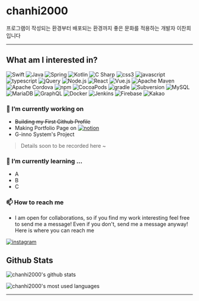 # chanhi2000

프로그램이 작성되는 환경부터 배포되는 환경까지 좋은 문화를 적용하는 개발자 이찬희 입니다

---

## What am I interested in?

<p>
    <img alt="Swift" src="https://img.shields.io/badge/Swift-FA7343?logo=swift&logoColor=white&style=flat-square" />
    <!-- <img alt="Xcode" src="https://img.shields.io/badge/Xcode-1575F9?logo=Xcode&logoColor=white&style=flat-square" /> -->
    <img alt="Java" src="https://img.shields.io/badge/Java-007396?logo=java&logoColor=white&style=flat-square" />
    <img alt="Spring" src="https://img.shields.io/badge/Spring-6DB33F?logo=Spring&logoColor=white&style=flat-square" />
    <img alt="Kotlin" src="https://img.shields.io/badge/Kotlin-0095D5?logo=kotlin&logoColor=white&style=flat-square" />
    <img alt="C Sharp" src="https://img.shields.io/badge/C%20Sharp-239120?logo=C%20Sharp&logoColor=white&style=flat-square" />
    <img alt="css3" src="https://img.shields.io/badge/css3-1572B6?logo=css3&logoColor=white&style=flat-square" />
    <img alt="javascript" src="https://img.shields.io/badge/JavaScript-F7DF1E?logo=jQuery&logoColor=white&style=flat-square" />
    <img alt="typescript" src="https://img.shields.io/badge/TypeScript-007ACC?logo=typescript&logoColor=white&style=flat-square" />
    <img alt="jQuery" src="https://img.shields.io/badge/jQuery-0769AD?logo=jQuery&logoColor=white&style=flat-square" />
    <img alt="Node.js" src="https://img.shields.io/badge/Node.js-339933?logo=Node.js&logoColor=white&style=flat-square" />
    <img alt="React" src="https://img.shields.io/badge/React-61DAFB?logo=react&logoColor=white&style=flat-square" />
    <img alt="Vue.js" src="https://img.shields.io/badge/Vue.js-61D4FC08DAFB?logo=Vue.js&logoColor=white&style=flat-square" />
    <img alt="Apache Maven" src="https://img.shields.io/badge/Apache%20Maven-C71A36?logo=Apache%20Maven&logoColor=white&style=flat-square" />
    <img alt="Apache Cordova" src="https://img.shields.io/badge/Apache%20Cordova-E8E8E8?logo=Apache%20Cordova&logoColor=white&style=flat-square" />
    <img alt="npm" src="https://img.shields.io/badge/NPM-CB3837?logo=npm&logoColor=white&style=flat-square" />
    <img alt="CocoaPods" src="https://img.shields.io/badge/CocoaPods-EE3322?logo=CocoaPods&logoColor=white&style=flat-square" />
    <img alt="gradle" src="https://img.shields.io/badge/Gradle-02303A?logo=gradle&logoColor=white&style=flat-square" />
    <img alt="Subversion" src="https://img.shields.io/badge/Subversion-809CC9?logo=Subversion&logoColor=white&style=flat-square" />
    <img alt="MySQL" src="https://img.shields.io/badge/MySQL-4479A1?logo=mysql&logoColor=white&style=flat-square" />
    <img alt="MariaDB" src="https://img.shields.io/badge/MariaDB-003545?logo=MariaDB&logoColor=white&style=flat-square" />
    <img alt="GraphQL" src="https://img.shields.io/badge/GraphQL-E10098?logo=GraphQL&logoColor=white&style=flat-square" />
    <img alt="Docker" src="https://img.shields.io/badge/Docker-2496ED?logo=docker&logoColor=white&style=flat-square" />
    <img alt="Jenkins" src="https://img.shields.io/badge/Jenkins-D24939?logo=jenkins&logoColor=white&style=flat-square" />
    <img alt="Firebase" src="https://img.shields.io/badge/Firebase-FFCA28?logo=Firebase&logoColor=white&style=flat-square" />
    <img alt="Kakao" src="https://img.shields.io/badge/Kakao-FFCD00?logo=Kakao&logoColor=white&style=flat-square" />
</p>


### 🔭 I’m currently working on 

- ~~Building my First Github Profile~~
- Making Portfolio Page on [![notion](https://img.shields.io/badge/notion-000000?logo=notion&logoColor=white&style=flat-square)][notion-portfolio]
- G-inno System's Project

> Details soon to be recorded here ~

    
### 🌱 I’m currently learning ...

- A  
- B
- C
<!--
### 👯 I’m looking to collaborate on ...

### 🤔 I’m looking for help with ...

### 💬 Ask me about ...

### ⚡ Fun fact: ...
-->
### 📫 How to reach me

- I am open for collaborations, so if you find my work interesting feel free to send me a message! Even if you don't, send me a message anyway! Here is where you can reach me


<p>
    <a href="https://instagram.com/chanhi2000">
        <img alt="instagram" src="https://img.shields.io/badge/instagram-E4405F?logo=instagram&logoColor=white&style=flat-square" />
    </a>
</p>

## Github Stats

![chanhi2000's github stats][github-stats]

![chanhi2000's most used languages][github-stats-most-used-lang]

---

[github-stats]: https://github-readme-stats.vercel.app/api?username=chanhi2000
[github-stats-most-used-lang]: https://github-readme-stats.vercel.app/api/top-langs/?username=chanhi2000&layout=compact
[notion-portfolio]: https://www.notion.so/MarkiiimarK-c231ae6c157d4baba89a3713c92449dd#2026553c86e040c5b60d561ca957aa1a
